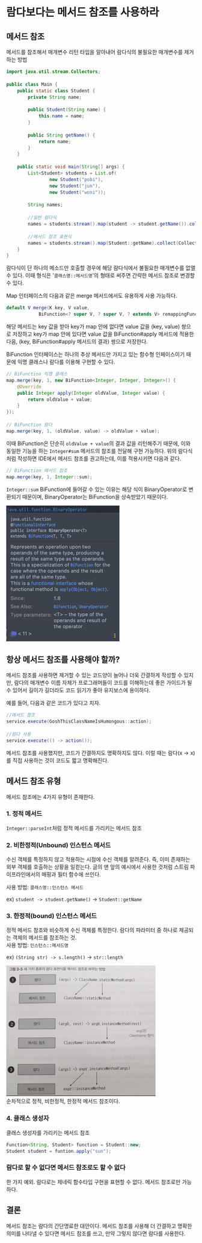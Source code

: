 # 람다보다는 메서드 참조를 사용하라

## 메서드 참조
메서드를 참조해서 매개변수 리턴 타입을 알아내어 람다식의 불필요한 매개변수를 제거하는 방법

```java
import java.util.stream.Collectors;

public class Main {
    public static class Student {
        private String name;

        public Student(String name) {
            this.name = name;
        }

        public String getName() {
            return name;
        }
    }

    public static void main(String[] args) {
        List<Student> students = List.of(
                new Student("pobi"),
                new Student("jun"),
                new Student("woni"));

        String names;

        //일반 람다식
        names = students.stream().map(student -> student.getName()).collect(Collectors.joining(","));
        
        //메서드 참조 표현식
        names = students.stream().map(Student::getName).collect(Collectors.joining(","));
    }
}
```
람다식이 단 하나의 메소드만 호출할 경우에 해당 람다식에서 불필요한 매개변수를 없앨 수 있다. 이때 형식은 '`클래스명::메서드명`'의 형태로 써주면 간략한 메서드 참조로 변경할 수 있다.

Map 인터페이스의 다음과 같은 merge 메서드에서도 유용하게 사용 가능하다.
```java
default V merge(K key, V value,
            BiFunction<? super V, ? super V, ? extends V> remappingFunction)
```
해당 메서드는 key 값을 받아 
key가 map 안에 없다면 value 값을 (key, value) 쌍으로 저장하고
key가 map 안에 있다면 value 값을 BiFunction#apply 메서드에 적용한 다음, (key, BiFunction#apply 메서드의 결과) 쌍으로 저장한다.

BiFunction 인터페이스는 하나의 추상 메서드만 가지고 있는 함수형 인페이스이기 때문에 익명 클래스나 람다를 이용해 구현할 수 있다.

```java
// BiFunction 익명 클래스
map.merge(key, 1, new BiFunction<Integer, Integer, Integer>() {
    @Override
    public Integer apply(Integer oldValue, Integer value) {
        return oldValue + value;
    }
});

// BiFunction 람다
map.merge(key, 1, (oldValue, value) -> oldValue + value);
```

이때 BiFunction은 단순히 `oldValue + value`의 결과 값을 리턴해주기 때문에, 이와 동일한 기능을 하는 `Integer#sum` 메서드의 참조를 전달해 구현 가능하다. 위의 람다식처럼 작성하면 IDE에서 메서드 참조를 권고하는데, 이를 적용시키면 다음과 같다.
```java
// BiFunction 메서드 참조
map.merge(key, 1, Integer::sum);
```

`Integer::sum` BiFunction에 들어갈 수 있는 이유는 해당 식이 BinaryOperator<Integer>로 변환되기 때문이며, BinaryOperator는 BiFunction을 상속받았기 때문이다.

![img.png](images/BinaryOperator.png) 

## 항상 메서드 참조를 사용해야 할까?
메서드 참조를 사용하면 제거할 수 있는 코드양이 늘어나 더욱 간결하게 작성할 수 있지만, 람다의 매개변수 이름 자체가 프로그래머들이 코드를 이해하는데 좋은 가이드가 될 수 있어서 길이가 길더라도 코드 읽기가 좋아 유지보스에 용이하다.

예를 들어, 다음과 같은 코드가 있다고 치자.
```java
//메서드 참조 
service.execute(GoshThisClassNameIsHumongous::action);

//람다 사용
service.execute(() -> action());
```

메서드 참조를 사용했지만, 코드가 간결하지도 명확하지도 않다. 이럴 때는 람다(x -> x)를 직접 사용하는 것이 코드도 짧고 명확해진다.

## 메서드 참조 유형
메서드 참조에는 4가지 유형이 존재한다.

### 1. 정적 메서드
`Integer::parseInt`처럼 정적 메서드를 가리키는 메서드 참조

### 2. 비한정적(Unbound) 인스턴스 메서드
수신 객체를 특정하지 않고 적용하는 시점에 수신 객체를 알려준다. 즉, 이미 존재하는 외부 객체를 호출하는 상황을 일컫는다. 글의 맨 앞의 예시에서 사용한 것처럼 스트림 파이프라인에서의 매핑과 필터 함수에 쓰인다.

사용 방법: `클래스명::인스턴스 메서드`

ex) `student -> student.getName()` -> `Student::getName`

### 3. 한정적(bound) 인스턴스 메서드
정적 메서드 참조와 비슷하게 수신 객체를 특정한다. 람다의 파라미터 중 하나로 제공되는 객체의 메서드를 참조하는 것.  
사용 방법: `인스턴스::메서드명`  

ex) `(String str) -> s.length()` -> `str::length`

![img.png](images/methodRef.png)  
순차적으로 정적, 비한정적, 한정적 메서드 참조이다.

### 4. 클래스 생성자
클래스 생성자를 가리키는 메서드 참조
```java
Function<String, Student> function = Student::new;
Student student = funtion.apply("sun");
```

### 람다로 할 수 없다면 메서드 참조로도 할 수 없다
한 가지 예외.
람다로는 제네릭 함수타입 구현을 표현할 수 없다. 메서드 참조로만 가능하다.



## 결론
메서드 참조는 람다의 간단명료한 대안이다. 메서드 참조를 사용해 더 간결하고 명확한 의미를 나타낼 수 있다면 메서드 참조를 쓰고, 만약 그렇지 않다면 람다를 사용한다.

